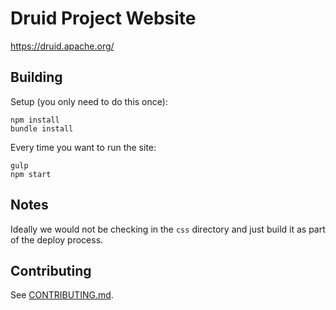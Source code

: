 Druid Project Website
=====================

https://druid.apache.org/

## Building

Setup (you only need to do this once):

```
npm install
bundle install
```

Every time you want to run the site:

```
gulp
npm start
```

## Notes

Ideally we would not be checking in the `css` directory and just build it as part of the deploy process.

## Contributing

See [CONTRIBUTING.md](https://github.com/apache/incubator-druid-website-src/blob/master/CONTRIBUTING.md).

